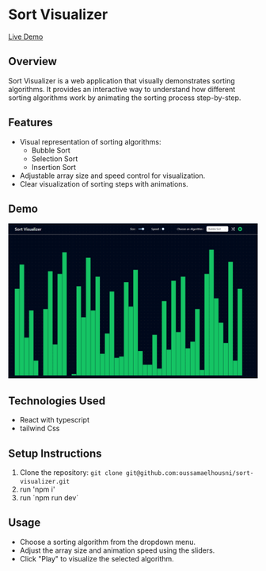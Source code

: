 # Sort Visualizer
[Live Demo](https://sort-visualizer-oussamaelhousni.netlify.app/)
## Overview

Sort Visualizer is a web application that visually demonstrates sorting algorithms. It provides an interactive way to understand how different sorting algorithms work by animating the sorting process step-by-step.

## Features

- Visual representation of sorting algorithms:
  - Bubble Sort
  - Selection Sort
  - Insertion Sort
- Adjustable array size and speed control for visualization.
- Clear visualization of sorting steps with animations.

## Demo

![demo image](https://github.com/oussamaelhousni/sort-visualizer/blob/main/demo.png)

## Technologies Used

- React with typescript
- tailwind Css

## Setup Instructions

1. Clone the repository: `git clone git@github.com:oussamaelhousni/sort-visualizer.git`
2. run 'npm i'
3. run ´npm run dev´

## Usage

- Choose a sorting algorithm from the dropdown menu.
- Adjust the array size and animation speed using the sliders.
- Click "Play" to visualize the selected algorithm.

